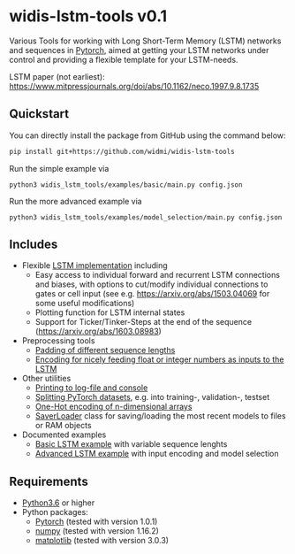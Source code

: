 # widis-lstm-tools v0.1

Various Tools for working with Long Short-Term Memory (LSTM) networks and sequences in [Pytorch](https://pytorch.org/),
aimed at getting your LSTM networks under control and providing a flexible template for your LSTM-needs.

LSTM paper (not earliest): https://www.mitpressjournals.org/doi/abs/10.1162/neco.1997.9.8.1735

## Quickstart

You can directly install the package from GitHub using the command below:

```bash
pip install git+https://github.com/widmi/widis-lstm-tools
```

Run the simple example via

`python3 widis_lstm_tools/examples/basic/main.py config.json`

Run the more advanced example via

`python3 widis_lstm_tools/examples/model_selection/main.py config.json`

## Includes

- Flexible [LSTM implementation](widis_lstm_tools/nn.py#L69) including
  - Easy access to individual forward and recurrent LSTM connections and biases, with options to cut/modify individual connections to gates or cell input (see e.g. https://arxiv.org/abs/1503.04069 for some useful modifications)
  - Plotting function for LSTM internal states
  - Support for Ticker/Tinker-Steps at the end of the sequence (https://arxiv.org/abs/1603.08983)
- Preprocessing tools
  - [Padding of different sequence lengths](widis_lstm_tools/preprocessing.py#L108)
  - [Encoding for nicely feeding float or integer numbers as inputs to the LSTM](widis_lstm_tools/preprocessing.py#L225)
- Other utilities
  - [Printing to log-file and console](widis_lstm_tools/utils/collection.py#L228)
  - [Splitting PyTorch datasets](widis_lstm_tools/preprocessing.py#L44), e.g. into training-, validation-, testset
  - [One-Hot encoding of n-dimensional arrays](widis_lstm_tools/preprocessing.py#L14)
  - [SaverLoader](widis_lstm_tools/collection.py#L40) class for saving/loading the most recent models to files or RAM objects
- Documented examples
  - [Basic LSTM example](widis_lstm_tools/examples/basic/main.py) with variable sequence lenghts
  - [Advanced LSTM example](widis_lstm_tools/examples/model_selection/main.py) with input encoding and model selection

## Requirements

- [Python3.6](https://www.python.org/) or higher
- Python packages:
  - [Pytorch](https://pytorch.org/) (tested with version 1.0.1)
  - [numpy](https://www.numpy.org/) (tested with version 1.16.2)
  - [matplotlib](https://matplotlib.org/) (tested with version 3.0.3)
